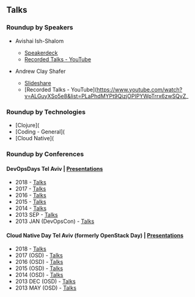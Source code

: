 ## Talks 

### Roundup by Speakers
- Avishai Ish-Shalom 
  - [Speakerdeck](https://slides.com/nukemberg)
  - [Recorded Talks - YouTube](https://www.youtube.com/playlist?list=PLaPhdMYPt9QgsDHp9dZWXOBbBmGIG03kH)

- Andrew Clay Shafer
  - [Slideshare](https://www.slideshare.net/littleidea)
  - [Recorded Talks - YouTube](https://www.youtube.com/watch?v=ALGuyXSo5e8&list=PLaPhdMYPt9QizjOPIPYWpTrrx6zwSQvZ_
 
### Roundup by Technologies 
- [Clojure](
- [Coding - General](
- [Cloud Native](


### Roundup by Conferences

#### DevOpsDays Tel Aviv | [Presentations](https://www.slideshare.net/DevopsCon)
  - 2018 - [Talks](https://www.youtube.com/watch?v=7WVaijojl9w&list=PL8tivQAdoavO1h9DLI6SGNf517QDLa6kM) 
  - 2017 - [Talks](https://www.youtube.com/watch?v=We-v-v1Ds7A&list=PL8tivQAdoavMyd5qrMszXYaN6TVRuMrDq) 
  - 2016 - [Talks](https://www.youtube.com/watch?v=jEgPbOMgKqk&list=PL8tivQAdoavPk7UOjmYjmfSZxBEJZEC9B) 
  - 2015 - [Talks](https://www.youtube.com/watch?v=0RGi6wQQPZo&list=PL8tivQAdoavOglNSmL4NsEKb78Rqdqtw8) 
  - 2014 - [Talks](https://vimeo.com/album/3172554) 
  - 2013 SEP - [Talks](https://www.youtube.com/watch?v=RUuz_dnp5mo&list=PL8tivQAdoavPwbSEdssQyDLvXppXLy1D8)
  - 2013 JAN (DevOpsCon) - [Talks]()
#### Cloud Native Day Tel Aviv (formerly OpenStack Day) | [Presentations](https://www.slideshare.net/openstackil)
  - 2018 - [Talks](https://www.youtube.com/watch?v=A4FYR__cRWA&list=PLBbbxYi2GRdY-vrCdgZwOG-E0AIUgVipU)
  - 2017 (OSD) - [Talks](https://www.youtube.com/watch?v=3rP1c96bfpY&list=PLBbbxYi2GRdaqAaIInX4QnUH2dwkOshRN)
  - 2016 (OSD) - [Talks](https://www.youtube.com/watch?v=MigADVropSc&list=PLBbbxYi2GRda5BGGVYWPS8qk7e50IqRP6)
  - 2015 (OSD) - [Talks](https://www.youtube.com/watch?v=W2Xp6AgDeRU&list=PLBbbxYi2GRdaPOfQ-NKjC7A5yaMnjYSbV)
  - 2014 (OSD) - [Talks](https://www.youtube.com/watch?v=EflJnbuVdmU&list=PLBbbxYi2GRdbf55SR0IG0k1XxmSpLyvlh)
  - 2013 DEC (OSD) - [Talks](https://www.youtube.com/watch?v=UQh8d1v9ulM&list=PLBbbxYi2GRdYzlj77lY8r1tcToV0PxpDG)
  - 2013 MAY (OSD) - [Talks](https://www.youtube.com/watch?v=a8hNVTbd5SA&list=PLBbbxYi2GRdYCP7QhlwdxsVmP5qh61_-l)
  
  
  
 
 
 
 
 
 
 
 
